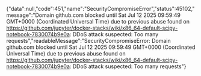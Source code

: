 {"data":null,"code":451,"name":"SecurityCompromiseError","status":45102,"message":"Domain github.com blocked until Sat Jul 12 2025 09:59:49 GMT+0000 (Coordinated Universal Time) due to previous abuse found on https://github.com/jupyter/docker-stacks/wiki/x86_64-default-scipy-notebook-7830074b9e0a: DDoS attack suspected: Too many requests","readableMessage":"SecurityCompromiseError: Domain github.com blocked until Sat Jul 12 2025 09:59:49 GMT+0000 (Coordinated Universal Time) due to previous abuse found on https://github.com/jupyter/docker-stacks/wiki/x86_64-default-scipy-notebook-7830074b9e0a: DDoS attack suspected: Too many requests"}